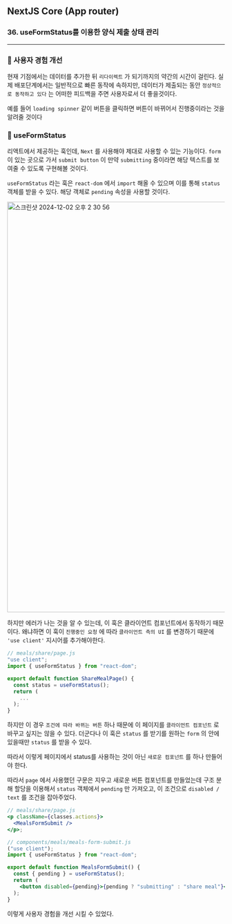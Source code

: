 ## NextJS Core (App router)

### 36. useFormStatus를 이용한 양식 제출 상태 관리

---

### 📌 사용자 경험 개선

현재 기점에서는 데이터를 추가한 뒤 `리다이렉트` 가 되기까지의 약간의 시간이 걸린다. 실제 배포단계에서는 일반적으로 빠른 동작에 속하지만, 데이터가 제출되는 동안 `정상적으로 동작하고 있다` 는 어떠한 피드백을 주면 사용자로서 더 좋을것이다.

예를 들어 `loading spinner` 같이 버튼을 클릭하면 버튼이 바뀌어서 진행중이라는 것을 알려줄 것이다

### 📌 useFormStatus

리액트에서 제공하는 훅인데, `Next` 를 사용해야 제대로 사용할 수 있는 기능이다. `form` 이 있는 곳으로 가서 `submit button` 이 만약 `submitting` 중이라면 해당 텍스트를 보여줄 수 있도록 구현해볼 것이다.

`useFormStatus` 라는 훅은 `react-dom` 에서 `import` 해올 수 있으며 이를 통해 `status` 객체를 받을 수 있다. 해당 객체로 `pending` 속성을 사용할 것이다.

<img width="951" alt="스크린샷 2024-12-02 오후 2 30 56" src="https://github.com/user-attachments/assets/59df451c-b953-4631-a388-667a9770ae15">

하지만 에러가 나는 것을 알 수 있는데, 이 훅은 클라이언트 컴포넌트에서 동작하기 때문이다. 왜냐하면 이 훅이 `진행중인 요청` 에 따라 `클라이언트 측의 UI` 를 변경하기 때문에 `'use client'` 지시어를 추가해야한다.

```jsx
// meals/share/page.js
"use client";
import { useFormStatus } from "react-dom";

export default function ShareMealPage() {
  const status = useFormStatus();
  return (
    ...
  );
}
```

하지만 이 경우 `조건에 따라 바뀌는 버튼` 하나 때문에 이 페이지를 `클라이언트 컴포넌트` 로 바꾸고 싶지는 않을 수 있다. 더군다나 이 훅은 `status` 를 받기를 원하는 `form` 의 안에 있을때만 `status` 를 받을 수 있다.

따라서 이렇게 페이지에서 status를 사용하는 것이 아닌 `새로운 컴포넌트` 를 하나 만들어야 한다.

따라서 `page` 에서 사용했던 구문은 지우고 새로운 버튼 컴포넌트를 만들었는데 구조 분해 할당을 이용해서 `status` 객체에서 `pending` 만 가져오고, 이 조건으로 `disabled / text` 를 조건을 잡아주었다.

```jsx
// meals/share/page.js
<p className={classes.actions}>
  <MealsFormSubmit />
</p>;

// components/meals/meals-form-submit.js
("use client");
import { useFormStatus } from "react-dom";

export default function MealsFormSubmit() {
  const { pending } = useFormStatus();
  return (
    <button disabled={pending}>{pending ? "submitting" : "share meal"}</button>
  );
}
```

이렇게 사용자 경험을 개선 시킬 수 있었다.
